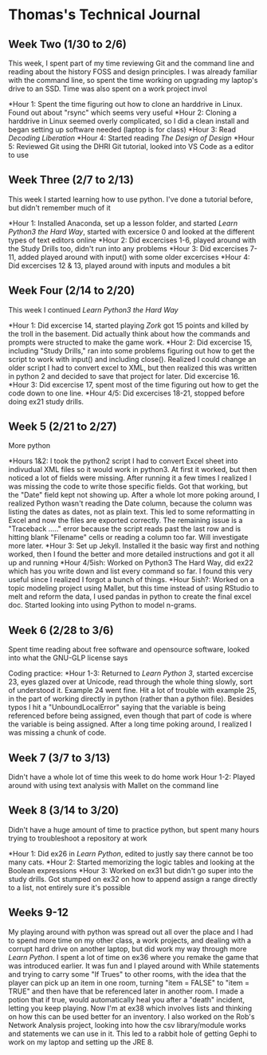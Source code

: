 # Thomas's Technical Journal

## Week Two (1/30 to 2/6)

This week, I spent part of my time reviewing Git and the command line and reading about the history FOSS and design principles.  I was already familiar with the command line, so spent the time working on upgrading my laptop's drive to an SSD.  Time was also spent on a work project invol

*Hour 1: Spent the time figuring out how to clone an harddrive in Linux.  Found out about "rsync" which seems very useful
*Hour 2: Cloning a harddrive in Linux seemed overly complicated, so I did a clean install and began setting up software needed (laptop is for class)
*Hour 3: Read *Decoding Liberation*
*Hour 4: Started reading *The Design of Design*
*Hour 5: Reviewed Git using the DHRI Git tutorial, looked into VS Code as a editor to use
 

## Week Three (2/7 to 2/13)

This week I started learning how to use python.  I've done a tutorial before, but didn't remember much of it

*Hour 1: Installed Anaconda, set up a lesson folder, and started *Learn Python3 the Hard Way*, started with excersice 0 and looked at the different types of text editors online 
*Hour 2: Did excercises 1-6, played around with the Study Drills too, didn't run into any problems
*Hour 3: Did excercises 7-11, added played around with input() with some older excercises
*Hour 4: Did excercises 12 & 13, played around with inputs and modules a bit


## Week Four (2/14 to 2/20)

This week I continued *Learn Python3 the Hard Way*

*Hour 1: Did excercise 14, started playing *Zork* got 15 points and killed by the troll in the basement. Did actually think about how the commands and prompts were structed to make the game work.
*Hour 2: Did excercise 15, including "Study Drills," ran into some problems figuring out how to get the script to work with input() and including close().  Realized I could change an older script I had to convert excel to XML, but then realized this was written in python 2 and decided  to save that project for later. Did excercise 16.
*Hour 3: Did excercise 17, spent most of the time figuring out how to get the code down to one line. 
*Hour 4/5: Did excercises 18-21, stopped before doing ex21 study drills.

## Week 5 (2/21 to 2/27)

More python

*Hours 1&2: I took the python2 script I had to convert Excel sheet into indivudual XML files so it would work in python3.  At first it worked, but then noticed a lot of fields were missing.  After running it a few times I realized I was missing the code to write those specific fields. Got that working, but the "Date" field kept not showing up.  After a whole lot more poking around, I realized Python wasn't reading the Date column, because the column was listing the dates as dates, not as plain text. This led to some reformatting in Excel and now the files are exported correctly. The remaining issue is a "Traceback ....." error because the script reads past the last row and is hitting blank "Filename" cells or reading a column too far.  Will investigate more later.
*Hour 3: Set up Jekyll.  Installed it the basic way first and nothing worked, then I found the better and more detailed instructions and got it all up and running
*Hour 4/5ish: Worked on Python3 The Hard Way, did ex22 which has you write down and list every command so far.  I found this very useful since I realized I forgot a bunch of things.
*Hour 5ish?: Worked on a topic modeling project using Mallet, but this time instead of using RStudio to melt and reform the data, I used pandas in python to create the final excel doc. Started looking into using Python to model n-grams.


## Week 6 (2/28 to 3/6)

Spent time reading about free software and opensource software, looked into what the GNU-GLP license says

Coding practice:
*Hour 1-3: Returned to *Learn Python 3*, started excercise 23, eyes glazed over at Unicode, read through the whole thing slowly, sort of understood it.  Example 24 went fine.  Hit a lot of trouble with example 25, in the part of working directly in python (rather than a python file).  Besides typos I hit a "UnboundLocalError" saying that the variable is being referenced before being assigned, even though that part of code is where the variable is being assigned.  After a long time poking around, I realized I was missing a chunk of code. 

## Week 7 (3/7 to 3/13)

Didn't have a whole lot of time this week to do home work
Hour 1-2: Played around with using text analysis with Mallet on the command line

## Week 8 (3/14 to 3/20)

Didn't have a huge amount of time to practice python, but spent many hours trying to troubleshoot a repository at work

*Hour 1: Did ex26 in *Learn Python*, edited to justly say there cannot be too many cats.
*Hour 2: Started memorizing the logic tables and looking at the Boolean  expressions
*Hour 3: Worked on ex31 but didn't go super into the study drills. Got stumped on ex32 on how to append assign a range directly to a list, not entirely sure it's possible

## Weeks 9-12 

My playing around with python was spread out all over the place and I had to spend more time on my other class, a work projects, and dealing with a corrupt hard drive on another laptop, but did work my way through more *Learn Python*.
I spent a lot of time on ex36 where you remake the game that was introduced earlier. It was fun and I played around with While statements and trying to carry some "If Trues" to other rooms, with the idea that the player can pick up an item in one room, turning "item = FALSE" to "item = TRUE" and then have that be referenced later in another room.  I made a potion that if true, would automatically heal you after a "death" incident, letting you keep playing.  Now I'm at ex38 which involves lists and thinking on how this can be used better for an inventory.
I also worked on the Rob's Network Analysis project, looking into how the csv library/module works and statements we can use in it.  This led to a rabbit hole of getting Gephi to work on my laptop and setting up the JRE 8.
